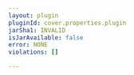 ```yaml
---
layout: plugin
pluginId: cover.properties.plugin
jarSha1: INVALID
isJarAvailable: false
error: NONE
violations: []

---
```

